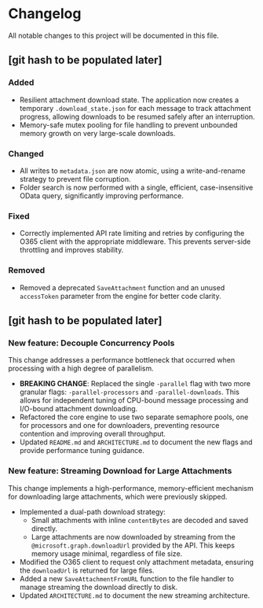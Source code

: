 # Changelog

All notable changes to this project will be documented in this file.

## [git hash to be populated later]

### Added
- Resilient attachment download state. The application now creates a temporary `.download_state.json` for each message to track attachment progress, allowing downloads to be resumed safely after an interruption.
- Memory-safe mutex pooling for file handling to prevent unbounded memory growth on very large-scale downloads.

### Changed
- All writes to `metadata.json` are now atomic, using a write-and-rename strategy to prevent file corruption.
- Folder search is now performed with a single, efficient, case-insensitive OData query, significantly improving performance.

### Fixed
- Correctly implemented API rate limiting and retries by configuring the O365 client with the appropriate middleware. This prevents server-side throttling and improves stability.

### Removed
- Removed a deprecated `SaveAttachment` function and an unused `accessToken` parameter from the engine for better code clarity.

## [git hash to be populated later]

### New feature: Decouple Concurrency Pools

This change addresses a performance bottleneck that occurred when processing with a high degree of parallelism.

- **BREAKING CHANGE**: Replaced the single `-parallel` flag with two more granular flags: `-parallel-processors` and `-parallel-downloads`. This allows for independent tuning of CPU-bound message processing and I/O-bound attachment downloading.
- Refactored the core engine to use two separate semaphore pools, one for processors and one for downloaders, preventing resource contention and improving overall throughput.
- Updated `README.md` and `ARCHITECTURE.md` to document the new flags and provide performance tuning guidance.

### New feature: Streaming Download for Large Attachments

This change implements a high-performance, memory-efficient mechanism for downloading large attachments, which were previously skipped.

- Implemented a dual-path download strategy:
  - Small attachments with inline `contentBytes` are decoded and saved directly.
  - Large attachments are now downloaded by streaming from the `@microsoft.graph.downloadUrl` provided by the API. This keeps memory usage minimal, regardless of file size.
- Modified the O365 client to request only attachment metadata, ensuring the `downloadUrl` is returned for large files.
- Added a new `SaveAttachmentFromURL` function to the file handler to manage streaming the download directly to disk.
- Updated `ARCHITECTURE.md` to document the new streaming architecture.
